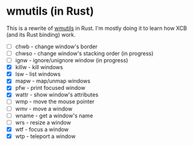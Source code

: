 wmutils (in Rust)
=================

This is a rewrite of [wmutils](https://github.com/wmutils/core) in Rust.
I'm mostly doing it to learn how XCB (and its Rust binding) work.

- [ ] chwb - change window's border
- [ ] chwso - change window's stacking order (in progress)
- [ ] ignw - ignore/unignore window (in progress)
- [x] killw - kill windows
- [x] lsw - list windows
- [x] mapw - map/unmap windows
- [x] pfw - print focused window
- [x] wattr - show window's attributes
- [ ] wmp - move the mouse pointer
- [ ] wmv - move a window
- [ ] wname - get a window's name
- [ ] wrs - resize a window
- [x] wtf - focus a window
- [x] wtp - teleport a window

